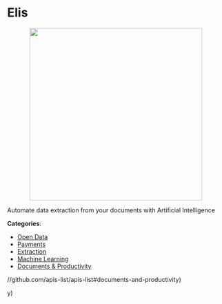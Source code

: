 # Elis
<p align="center">
    <img width="400" src="https://raw.githubusercontent.com/apis-list/apis-list/apis/elis/logo_256x256.png" />
</p>

Automate data extraction from your documents with Artificial Intelligence



**Categories**:
- [Open Data](https://github.com/apis-list/apis-list#open-data)
- [Payments](https://github.com/apis-list/apis-list#payments)
- [Extraction](https://github.com/apis-list/apis-list#extraction)
- [Machine Learning](https://github.com/apis-list/apis-list#machine-learning)
- [Documents & Productivity](https://github.com/apis-list/apis-list#documents-and-productivity)



//github.com/apis-list/apis-list#documents-and-productivity)



y)



